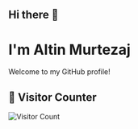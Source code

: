 ## Hi there 👋

# I'm Altin Murtezaj

Welcome to my GitHub profile!

## 🚀 Visitor Counter
![Visitor Count](https://profile-counter.glitch.me/AMurtezaj/count.svg)
